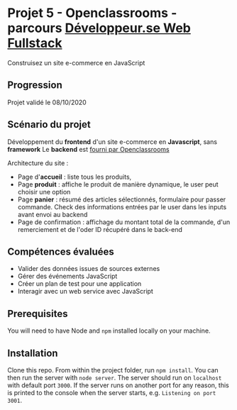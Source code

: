 # Projet 5 - Openclassrooms - parcours [Développeur.se Web Fullstack](https://openclassrooms.com/fr/paths/185-developpeur-web)

Construisez un site e-commerce en JavaScript

## Progression

Projet validé le 08/10/2020

## Scénario du projet

Développement du **frontend** d'un site e-commerce en **Javascript**, sans **framework**
Le **backend** est [fourni par Openclassrooms](https://github.com/OpenClassrooms-Student-Center/JWDP5)

Architecture du site :

- Page d'**accueil** : liste tous les produits,
- Page **produit** : affiche le produit de manière dynamique, le user peut choisir une option
- Page **panier** : résumé des articles sélectionnés, formulaire pour passer commande. Check des informations entrées par le user dans les inputs
avant envoi au backend
- Page de confirmation : affichage du montant total de la commande, d'un remerciement et de  l'oder ID récupéré dans le back-end

## Compétences évaluées

- Valider des données issues de sources externes
- Gérer des événements JavaScript
- Créer un plan de test pour une application
- Interagir avec un web service avec JavaScript

## Prerequisites

You will need to have Node and `npm` installed locally on your machine.

## Installation

Clone this repo. From within the project folder, run `npm install`. You 
can then run the server with `node server`. 
The server should run on `localhost` with default port `3000`. If the
server runs on another port for any reason, this is printed to the
console when the server starts, e.g. `Listening on port 3001`.
